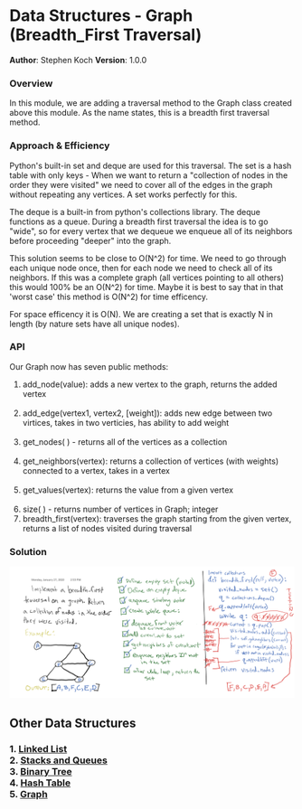 # Data Structures - Graph (Breadth_First Traversal)

**Author**: Stephen Koch
**Version**: 1.0.0

### Overview
In this module, we are adding a traversal method to the Graph class created above this module. As the name states, this is a breadth first traversal method. 


### Approach & Efficiency
Python's built-in set and deque are used for this traversal. The set is a hash table with only keys - When we want to return a "collection of nodes in the order they were visited" we need to cover all of the edges in the graph without repeating any vertices. A set works perfectly for this.

The deque is a built-in from python's collections library. The deque functions as a queue. During a breadth first traversal the idea is to go "wide", so for every vertex that we dequeue we enqueue all of its neighbors before proceeding "deeper" into the graph.

This solution seems to be close to O(N^2) for time. We need to go through each unique node once, then for each node we need to check all of its neighbors. If this was a complete graph (all vertices pointing to all others) this would 100% be an O(N^2) for time. Maybe it is best to say that in that 'worst case' this method is O(N^2) for time efficency. 

For space efficency it is O(N). We are creating a set that is exactly N in length (by nature sets have all unique nodes).

### API
Our Graph now has seven public methods:

1. add_node(value): adds a new vertex to the graph, returns the added vertex<br><br>
2. add_edge(vertex1, vertex2, [weight]): adds new edge between two virtices, takes in two verticies, has ability to add weight<br><br>
3. get_nodes( ) - returns all of the vertices as a collection<br><br>
4. get_neighbors(vertex): returns a collection of vertices (with weights) connected to a vertex, takes in a vertex<br><br>
5. get_values(vertex): returns the value from a given vertex<br><br>
6. size( ) - returns number of vertices in Graph; integer
7. breadth_first(vertex): traverses the graph starting from the given vertex, returns a list of nodes visited during traversal

### Solution

![breadth_first_graph](../../../assets/breadth_first_graph.png)

## Other Data Structures
### 1. [Linked List](https://github.com/kochsj/python-data-structures-and-algorithms/tree/master/Data-Structures/linked_list)<br>2. [Stacks and Queues](https://github.com/kochsj/python-data-structures-and-algorithms/tree/stack-and-queue/Data-Structures/stacks_and_queues)<br>3. [Binary Tree](https://github.com/kochsj/python-data-structures-and-algorithms/tree/stack-and-queue/Data-Structures/tree)<br>4. [Hash Table](https://github.com/kochsj/python-data-structures-and-algorithms/tree/stack-and-queue/Data-Structures/hashtable)<br>5. [Graph](https://github.com/kochsj/python-data-structures-and-algorithms/tree/stack-and-queue/Data-Structures/graphs)


